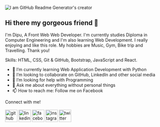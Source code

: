 ![I am GitHub Readme Generator's creator](https://media.licdn.com/dms/image/D4E16AQE4ZPDCx-IYBA/profile-displaybackgroundimage-shrink_350_1400/0/1684926473847?e=1714003200&v=beta&t=4iMdI4IRAfopV5rIZ3AChP9GbGGCK6Y-gLBoMQ1ss90)

## Hi there my gorgeous friend 👋

I'm Dipu, A Front Web Web Developer. I'm currently studies Diploma in Computer Engineering and I'm also learning Web Development. I really enjoying and like this role. My hobbies are Music, Gym, Bike trip and Travelling. Thank you!

Skills: HTML, CSS, Git & GitHub, Bootstrap, JavaScript and React.

- 🌱 I’m currently learning Web Application Development with Python
- 👯 I’m looking to collaborate on GitHub, LinkedIn and other social media
- 🤔 I’m looking for help with Programming 
- 💬 Ask me about everything without personal things 
- 📫 How to reach me: Follow me on Facebook 

Connect with me! <br><br>
[<img src='https://cdn.jsdelivr.net/npm/simple-icons@3.0.1/icons/github.svg' alt='github' height='40'>](https://github.com/https://github.com/dipu-ray)  [<img src='https://cdn.jsdelivr.net/npm/simple-icons@3.0.1/icons/linkedin.svg' alt='linkedin' height='40'>](https://www.linkedin.com/in/https://www.linkedin.com/in/dipu-ray//)  [<img src='https://cdn.jsdelivr.net/npm/simple-icons@3.0.1/icons/facebook.svg' alt='facebook' height='40'>](https://www.facebook.com/https://www.facebook.com/dipu.591)  [<img src='https://cdn.jsdelivr.net/npm/simple-icons@3.0.1/icons/instagram.svg' alt='instagram' height='40'>](https://www.instagram.com/https://www.instagram.com/dipu_ray.16//)  [<img src='https://cdn.jsdelivr.net/npm/simple-icons@3.0.1/icons/twitter.svg' alt='twitter' height='40'>](https://twitter.com/https://twitter.com/dipu_ray23) 
